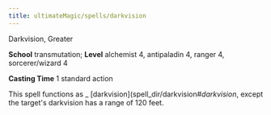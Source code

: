 ```yaml
---
title: ultimateMagic/spells/darkvision
---
```

Darkvision, Greater

**School** transmutation; **Level** alchemist 4, antipaladin 4, ranger 4, sorcerer/wizard 4

**Casting Time** 1 standard action

This spell functions as _ [darkvision](spell_dir/darkvision#_darkvision_, except the target's darkvision has a range of 120 feet.

